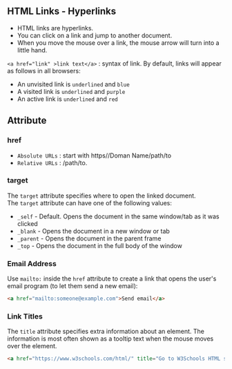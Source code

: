 ## HTML Links - Hyperlinks
- HTML links are hyperlinks.
- You can click on a link and jump to another document.
- When you move the mouse over a link, the mouse arrow will turn into a little hand.

`<a href="link" >link text</a>` : syntax of link.
By default, links will appear as follows in all browsers:
- An unvisited link is `underlined` and `blue`
- A visited link is `underlined` and `purple`
- An active link is `underlined` and `red`

## Attribute
### href
-  `Absolute URLs`  : start with https//Doman Name/path/to
- `Relative URLs` : /path/to.
### target
The `target` attribute specifies where to open the linked document.
The `target` attribute can have one of the following values:
- `_self` - Default. Opens the document in the same window/tab as it was clicked
- `_blank` - Opens the document in a new window or tab
- `_parent` - Opens the document in the parent frame
- `_top` - Opens the document in the full body of the window

### Email Address
Use `mailto:` inside the `href` attribute to create a link that opens the user's email program (to let them send a new email):
``` html
<a href="mailto:someone@example.com">Send email</a>
```

### Link Titles
The `title` attribute specifies extra information about an element. The information is most often shown as a tooltip text when the mouse moves over the element.

``` html
<a href="https://www.w3schools.com/html/" title="Go to W3Schools HTML section">Visit our HTML Tutorial</a>
```


